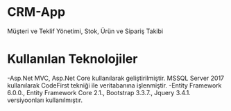 # CRM-App
Müşteri ve Teklif Yönetimi, Stok, Ürün ve Sipariş Takibi

# Kullanılan Teknolojiler

-Asp.Net MVC, Asp.Net Core kullanılarak geliştirilmiştir. MSSQL Server 2017 kullanılarak CodeFirst tekniği ile veritabanına işlenmiştir.
-Entity Framework 6.0.0., Entity Framework Core 2.1., Bootstrap 3.3.7., Jquery 3.4.1. versiyoonları kullanılmıştır.

